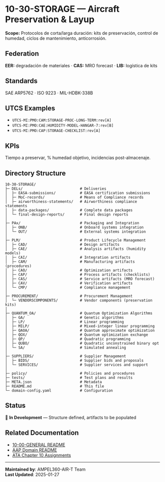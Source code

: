 # 10-30-STORAGE — Aircraft Preservation & Layup

**Scope:** Protocolos de corta/larga duración: kits de preservación, control de humedad, ciclos de mantenimiento, anticorrosión.

## Federation

**EER:** degradación de materiales · **CAS:** MRO forecast · **LIB:** logística de kits

## Standards

SAE ARP5762 · ISO 9223 · MIL-HDBK-338B

## UTCS Examples

- `UTCS-MI:PMO:CAM:STORAGE-PROC-LONG-TERM:rev[A]`
- `UTCS-MI:PMO:CAE:HUMIDITY-MODEL-HANGAR-7:rev[B]`
- `UTCS-MI:PMO:CAP:STORAGE-CHECKLIST:rev[A]`

## KPIs

Tiempo a preservar, % humedad objetivo, incidencias post-almacenaje.

## Directory Structure

```
10-30-STORAGE/
├─ DELs/                          # Deliveries
│  ├─ EASA-submissions/           # EASA certification submissions
│  ├─ MoC-records/                # Means of Compliance records
│  ├─ airworthiness-statements/   # Airworthiness compliance statements
│  ├─ data-packages/              # Complete data packages
│  └─ final-design-reports/       # Final design reports
│
├─ PAx/                           # Packaging and Integration
│  ├─ ONB/                        # Onboard systems integration
│  └─ OUT/                        # External systems integration
│
├─ PLM/                           # Product Lifecycle Management
│  ├─ CAD/                        # Design artifacts
│  ├─ CAE/                        # Analysis artifacts (humidity models)
│  ├─ CAI/                        # Integration artifacts
│  ├─ CAM/                        # Manufacturing artifacts (procedures)
│  ├─ CAO/                        # Optimization artifacts
│  ├─ CAP/                        # Process artifacts (checklists)
│  ├─ CAS/                        # Service artifacts (MRO forecast)
│  ├─ CAV/                        # Verification artifacts
│  └─ CMP/                        # Compliance management
│
├─ PROCUREMENT/                   # Procurement Management
│  └─ VENDORSCOMPONENTS/          # Vendor components (preservation kits)
│
├─ QUANTUM_OA/                    # Quantum Optimization Algorithms
│  ├─ GA/                         # Genetic algorithms
│  ├─ LP/                         # Linear programming
│  ├─ MILP/                       # Mixed-integer linear programming
│  ├─ QAOA/                       # Quantum approximate optimization
│  ├─ QOX/                        # Quantum optimization exchange
│  ├─ QP/                         # Quadratic programming
│  ├─ QUBO/                       # Quadratic unconstrained binary opt
│  └─ SA/                         # Simulated annealing
│
├─ SUPPLIERS/                     # Supplier Management
│  ├─ BIDS/                       # Supplier bids and proposals
│  └─ SERVICES/                   # Supplier services and support
│
├─ policy/                        # Policies and procedures
├─ tests/                         # Test plans and results
├─ META.json                      # Metadata
├─ README.md                      # This file
└─ domain-config.yaml             # Configuration
```

## Status

🚧 **In Development** — Structure defined, artifacts to be populated

## Related Documentation

- [10-00-GENERAL README](../10-00-GENERAL/README.md)
- [AAP Domain README](../../README.md)
- [ATA Chapter 10 Assignments](../../../../../1-DIMENSIONS/CANONICAL-TAXONOMY/ata-chapters.csv)

---

**Maintained by**: AMPEL360-AIR-T Team  
**Last Updated**: 2025-01-27
